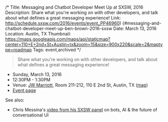 /*
Title: Messaging and Chatbot Developer Meet Up at SXSW, 2016
Description: Share what you're working on with other developers, and talk about what defines a great messaging experience!
Link: http://schedule.sxsw.com/2016/events/event_PP46960) {#messaging-and-chatbot-developer-meet-up-ben-brown-2016-sxsw
Date: March 13, 2016
Location: Austin, TX
Thumbnail: https://maps.googleapis.com/maps/api/staticmap?center=110+E+2nd+St+Austin+tx&zoom=15&size=900x220&scale=2&maptype=roadmap
Tags: event,archived
*/


> Share what you're working on with other developers, and talk about what defines a great messaging experience!

- Sunday, March 13, 2016
- 12:30PM - 1:30PM
- Venue: [JW Marriott](http://schedule.sxsw.com/?lsort=venue_all_days&venue=JW+Marriott), Room 211-212, 110 E 2nd St, Austin, TX ([map](https://www.google.com/maps/dir/Current+Location/110+E+2nd+St+Austin+tx))
- [Event page](http://schedule.sxsw.com/2016/events/event_PP46960)

See also:

- Chris Messina's [video from his SXSW panel](https://www.facebook.com/chrismessina/videos/10154329568986874/) on bots, AI & the future of conversational UI